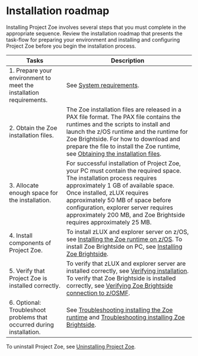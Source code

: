 # Installation roadmap

Installing Project Zoe involves several steps that you must complete in the appropriate sequence. Review the installation roadmap that presents the task-flow for preparing your environment and installing and configuring Project Zoe before you begin the installation process.

| Tasks | Description
| --- | ---
| 1. Prepare your environment to meet the installation requirements. | See [System requirements](topics/planinstall.md).
| 2. Obtain the Zoe installation files. | The Zoe installation files are released in a PAX file format. The PAX file contains the runtimes and the scripts to install and launch the z/OS runtime and the runtime for Zoe Brightside.  For how to download and prepare the file to install the Zoe runtime, see [Obtaining the installation files](../topics/zoegettingstarted.md).
| 3. Allocate enough space for the installation. | For successful installation of Project Zoe, your PC must contain the required space. The installation process requires approximately 1 GB of available space. Once installed, zLUX requires approximately 50 MB of space before configuration, explorer server requires approximately 200 MB, and Zoe Brightside requires approximately 25 MB.
| 4. Install components of Project Zoe. | To install zLUX and explorer server on z/OS, see [Installing the Zoe runtime on z/OS](../topics/zoeinstall.md). To install Zoe Brightside on PC, see [Installing Zoe Brightside](topics/cli-installcli.md).
| 5. Verify that Project Zoe is installed correctly. | To verify that zLUX and explorer server are installed correctly, see [Verifying installation](../topics/verify.md). To verify that Zoe Brightside is installed correctly, see [Verifying Zoe Brightside connection to z/OSMF](topics/cli-validateInstallation.md).
| 6. Optional: Troubleshoot problems that occurred during installation. | See  [Troubleshooting installing the Zoe runtime](../topics/zoeinstalltroubleshoot.md) and [Troubleshooting installing Zoe Brightside](topics/cli-troubleshootinginstallingcli.md).

To uninstall Project Zoe, see [Uninstalling Project Zoe](../topics/uninstall.md).
